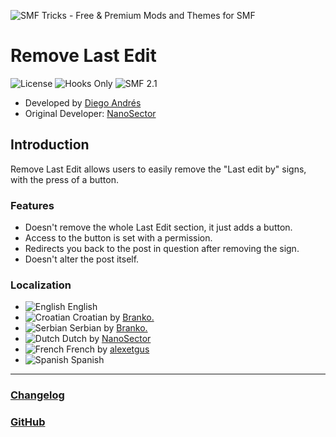 ![SMF Tricks - Free & Premium Mods and Themes for SMF](https://smftricks.com/logos/logo.png)

# Remove Last Edit
![License](https://img.shields.io/badge/License-GPL%203.0-248049) ![Hooks Only](https://img.shields.io/badge/Hooks%20Only-Yes-6041a3) ![SMF 2.1](https://img.shields.io/badge/SMF-2.1-3f73a0)

* Developed by [Diego Andrés](https://github.com/DiegoAndresCortes)
* Original Developer: [NanoSector](https://www.simplemachines.org/community/index.php?action=profile;u=251953)

## Introduction
Remove Last Edit allows users to easily remove the "Last edit by" signs, with the press of a button.

### Features
- Doesn't remove the whole Last Edit section, it just adds a button.
- Access to the button is set with a permission.
- Redirects you back to the post in question after removing the sign.
- Doesn't alter the post itself.

### Localization
- ![English](https://www.simplemachines.org/site_images/lang/english.gif) English
- ![Croatian](https://www.simplemachines.org/site_images/lang/croatian.gif) Croatian by [Branko.](https://www.simplemachines.org/community/index.php?action=profile;u=95212)
- ![Serbian](https://www.simplemachines.org/site_images/lang/serbian.gif) Serbian by [Branko.](https://www.simplemachines.org/community/index.php?action=profile;u=95212)
- ![Dutch](https://www.simplemachines.org/site_images/lang/dutch.gif) Dutch by [NanoSector](https://www.simplemachines.org/community/index.php?action=profile;u=251953)
- ![French](https://www.simplemachines.org/site_images/lang/french.gif) French by [alexetgus](https://www.simplemachines.org/community/index.php?action=profile;u=363570)
- ![Spanish](https://www.simplemachines.org/site_images/lang/spanish.gif) Spanish

---
### [Changelog](https://github.com/SMFTricks/RemoveLastEdit/blob/master/CHANGELOG.md)
### [GitHub](https://github.com/SMFTricks/RemoveLastEdit)